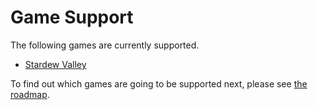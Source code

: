 # Game Support

The following games are currently supported.

- [Stardew Valley](./StardewValley.md)


To find out which games are going to be supported next, please see [the roadmap](https://trello.com/b/gPzMuIr3/nexus-mods-app-roadmap). 

